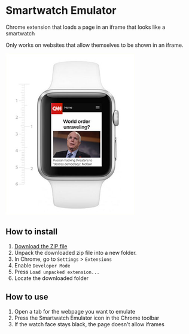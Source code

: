 # Smartwatch Emulator
Chrome extension that loads a page in an iframe that looks like a smartwatch

Only works on websites that allow themselves to be shown in an iframe.

![Preview](/img/preview.jpg)

## How to install

1. [Download the ZIP file](https://github.com/hansvana/smartwatch_emulator/archive/master.zip)
1. Unpack the downloaded zip file into a new folder.
1. In Chrome, go to `Settings` > `Extensions`
1. Enable `Developer Mode`
1. Press `Load unpacked extension...`
1. Locate the downloaded folder

## How to use
1. Open a tab for the webpage you want to emulate
1. Press the Smartwatch Emulator icon in the Chrome toolbar
1. If the watch face stays black, the page doesn't allow iframes

